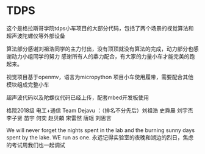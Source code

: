 # TDPS
这个是格拉斯哥学院tdps小车项目的大部分代码，包括了两个场景的视觉算法和超声波陀螺仪等外部设备

算法部分感谢刘祖浩同学的主力付出，没有顶顶就没有算法的完成，动力部分也感谢动力小组同学的努力
感谢所有人的鼎力配合，有大家的力量小车才能完美的跑起来。

视觉项目基于openmv，语言为micropython
项目小车使用履带，需要配合其他模块组成完整小车

超声波代码以及陀螺仪代码已经上传，配套mbed开发板使用

格院2018级 电工+通信
Team Dejavu ：（排名不分先后）刘祖浩 史舜晨 刘宇杰 李子贤 苗宇 何奕 赵贝頔 宋雷然 唐瑶 刘思言

We will never forget the nights spent in the lab and the burning sunny days spent by the lake.
WE run as one.
永远记得实验室的夜晚和湖边的烈日，焦虑的考试周我们也一起调试

